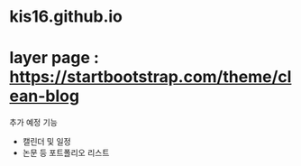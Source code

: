 # kis16.github.io
# layer page : https://startbootstrap.com/theme/clean-blog

추가 예정 기능
 - 캘린더 및 일정
 - 논문 등 포트폴리오 리스트
